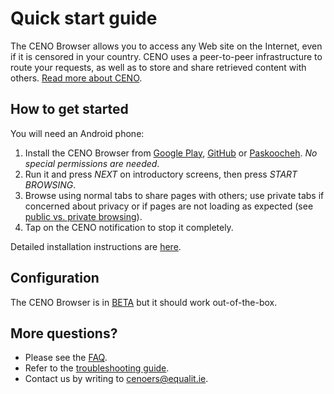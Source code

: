 # Quick start guide

The CENO Browser allows you to access any Web site on the Internet, even if it is censored in your country.  CENO uses a peer-to-peer infrastructure to route your requests, as well as to store and share retrieved content with others.  [Read more about CENO](ceno.md).

## How to get started

You will need an Android phone:

 1. Install the CENO Browser from [Google Play][ceno-gplay], [GitHub][ceno-gh] or [Paskoocheh][ceno-pask].  *No special permissions are needed*.
 2. Run it and press *NEXT* on introductory screens, then press *START BROWSING*.
 3. Browse using normal tabs to share pages with others; use private tabs if concerned about privacy or if pages are not loading as expected (see [public vs. private browsing](../concepts/public-private.md)).
 4. Tap on the CENO notification to stop it completely.

Detailed installation instructions are [here](../browser/install.md).

[ceno-gplay]: https://play.google.com/store/apps/details?id=ie.equalit.ceno
[ceno-gh]: https://github.com/censorship-no/ceno-browser/releases
[ceno-pask]: https://paskoocheh.com/tools/124/android.html

## Configuration

The CENO Browser is in [BETA][] but it should work out-of-the-box.

[BETA]: https://en.wikipedia.org/wiki/Software_release_life_cycle#Beta

## More questions?

  * Please see the [FAQ](faq.md).
  * Refer to the [troubleshooting guide](../browser/troubleshooting.md).
  * Contact us by writing to <cenoers@equalit.ie>.
